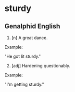 # sturdy
## Genalphid English

1. [n] A great dance.

Example:

"He got lit sturdy."

2. [adj] Hardening questionably.

Example:

"I'm getting sturdy."